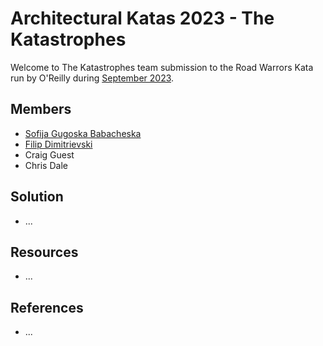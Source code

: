 # Architectural Katas 2023 - The Katastrophes

Welcome to The Katastrophes team submission to the Road Warrors Kata run by O'Reilly during [September 2023](https://learning.oreilly.com/live-events/architectural-katas/0636920097101/0636920097100/).

## Members

* [Sofija Gugoska Babacheska](https://github.com/sofijab)
* [Filip Dimitrievski](https://github.com/craigguest)
* Craig Guest
* Chris Dale

## Solution

* ...

## Resources

* ...

## References

* ...
